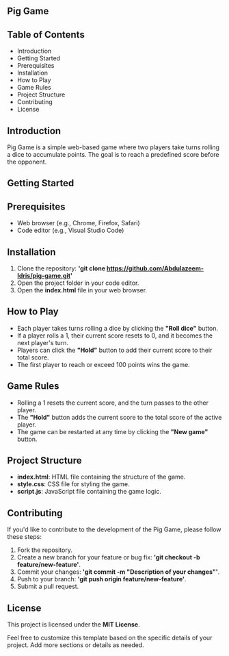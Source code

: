 ## Pig Game

## Table of Contents
- Introduction
- Getting Started
- Prerequisites
- Installation
- How to Play
- Game Rules
- Project Structure
- Contributing
- License

## Introduction
Pig Game is a simple web-based game where two players take turns rolling a dice to accumulate points. The goal is to reach a predefined score before the opponent.

## Getting Started
## Prerequisites
- Web browser (e.g., Chrome, Firefox, Safari)
- Code editor (e.g., Visual Studio Code)

## Installation
1) Clone the repository:
  **'git clone https://github.com/Abdulazeem-Idris/pig-game.git'**
2) Open the project folder in your code editor.
3) Open the **index.html** file in your web browser.

## How to Play
- Each player takes turns rolling a dice by clicking the **"Roll dice"** button.
- If a player rolls a 1, their current score resets to 0, and it becomes the next player's turn.
- Players can click the **"Hold"** button to add their current score to their total score.
- The first player to reach or exceed 100 points wins the game.

## Game Rules
- Rolling a 1 resets the current score, and the turn passes to the other player.
- The **"Hold"** button adds the current score to the total score of the active player.
- The game can be restarted at any time by clicking the **"New game"** button.

## Project Structure
- **index.html**: HTML file containing the structure of the game.
- **style.css**: CSS file for styling the game.
- **script.js**: JavaScript file containing the game logic.

## Contributing
If you'd like to contribute to the development of the Pig Game, please follow these steps:
1) Fork the repository.
2) Create a new branch for your feature or bug fix: **'git checkout -b feature/new-feature'**.
3) Commit your changes: **'git commit -m "Description of your changes"'**.
4) Push to your branch: **'git push origin feature/new-feature'**.
5) Submit a pull request.

## License
This project is licensed under the **MIT License**.

Feel free to customize this template based on the specific details of your project. Add more sections or details as needed.
